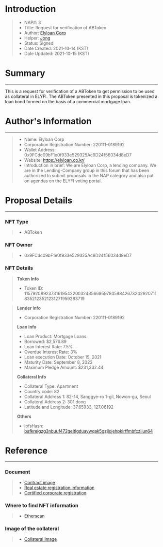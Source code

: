 # Introduction

>- NAP#: 3
>- Title: Request for verification of ABToken
>- Author: [Elyloan Corp](https://forum.elyfi.world/u/elyloancorp/summary)
>- Helper: [Jong](https://forum.elyfi.world/u/Jong/summary)
>- Status: Signed
>- Date Created: 2021-10-14 (KST)
>- Date Updated: 2021-10-15 (KST)

# Summary
---
This is a request for verification of a ABToken to get permission to be used as collateral in ELYFI. The ABToken presented in this proposal is tokenized a loan bond formed on the basis of a commercial mortgage loan.
#
# Author's Information
---
>- Name: Elyloan Corp
>- Corporation Registration Number: 220111-0189192
>- Wallet Address: 0x9FCdc09bF1e0f933e529325Ac9D24f56034d8eD7
>- Website: https://elyloan.co.kr/
>- Introduction in brief: We are Elyloan Corp, a lending company. We are in the Lending-Company group in this forum that has been authorized to submit proposals in the NAP category and also put on agendas on the ELYFI voting portal.

# Proposal Details
---
### NFT Type 
>- ABToken

### NFT Owner
>- 0x9FCdc09bF1e0f933e529325Ac9D24f56034d8eD7

### NFT Details

> **Token Info**
>- Token ID: 115792089237316195422003243566959780588426732429207118352123521231271959283719 


> **Lender Info**
>- Corporation Registration Number: 220111-0189192
>
> **Loan Info**
>- Loan Product: Mortgage Loans
>- Borrowed: $2,576.89
>- Loan Interest Rate: 7.5%
>- Overdue Interest Rate: 3%
>- Loan execution Date: October 15, 2021
>- Maturity Date: September 8, 2022
>- Maximum Pledge Amount: $231,332.44
>
> **Collateral Info**
>- Collateral Type: Apartment
>- Country code: 82
>- Collateral Address 1: 82-14, Sanggye-ro 1-gil, Nowon-gu, Seoul
>- Collateral Address 2: 301 dong
>- Latitude and Longitude: 37.65933, 127.06192
>
> **Others**
>- ipfsHash: [bafkreigzg3nbuuf472geitlgduaywqak5gzjlojehpklrffmbfczliun64](https://slate.textile.io/ipfs/bafkreigzg3nbuuf472geitlgduaywqak5gzjlojehpklrffmbfczliun64)

# Reference
---
### Document
>- [Contract image](https://slate.textile.io/ipfs/bafybeidy56ppan5qitsgxrmz5z4wwciwyud3pssphqaygot2x7uv5pu32e)
>- [Real estate registration information](https://slate.textile.io/ipfs/bafkreif23myt3y3vramte6uu2xcdmocg5pez4z43sk645agksgmea7u3du)
>- [Certified corporate registration](https://slate.textile.io/ipfs/bafybeicgydltpbqli36hatlyim52ovpfz35yuwpqaauay6tibixhvgxerq)

### Where to find NFT information 
>- [Etherscan](https://etherscan.io/token/0x68f69ab21242e194ebd7534b598e26180dd92616?a=115792089237316195422003243566959780588426732429207118352123521231271959283719)

### Image of the collateral 
>- [Collateral Image](https://slate.textile.io/ipfs/bafybeibl42g7epaz7nssoz7vo3vvyqcgfbkfa4jyohtqbiryjhlfbgxwk4)
